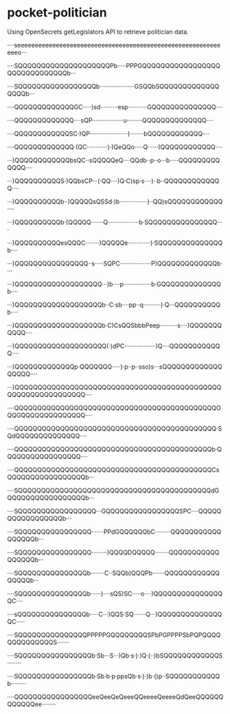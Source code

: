 # pocket-politician

Using OpenSecrets getLegislators API to retrieve politician data.

····seeeeeeeeeeeeeeeeeeeeeeeeeeeeeeeeeeeeeeeeeeeeeeeeeeeeeeeeeeeeeo···

····SQQQQQQQQQQQQQQQQQQQQPb·····PPPGQQQQQQQQQQQQQQQQQQQQQQQQQQQQQQb···

····SQQQQQQQQQQQQQQQQQb····················GSQQbSQQQQQQQQQQQQQQQQQb···

····QQQQQQQQQQQQQGC·····)sd··········esp···········GQQQQQQQQQQQQQQ····

····QQQQQQQQQQQQQ····sQP··················u·········QQQQQQQQQQQQQQ····

····QQQQQQQQQQQQSC·)QP······················)········bQQQQQQQQQQQQ····

····QQQQQQQQQQQQQ·(QC············)·)QeQQo·····Q······)QQQQQQQQQQQQ····

···)QQQQQQQQQQQQbsQC··sQQQQQeQ····QQdb··p··o···b·····QQQQQQQQQQQQQ····

···)QQQQQQQQQQS·)QQbsCP···(·QQ····)Q·C)sp·s····)··b··QQQQQQQQQQQQQ····

···)QQQQQQQQQQb··)QQQQQsQSSd·)b················)··QQ)sQQQQQQQQQQQQ····

···)QQQQQQQQQQb·(QQQQQ·······Q··················b·SQQQQQQQQQQQQQQQ····

···)QQQQQQQQQQesQQQC········)QQQQQe·············)·SQQQQQQQQQQQQQQb····

···)QQQQQQQQQQQQQQQQ··s·····SQPC··················P)QQQQQQQQQQQQQb····

···)QQQQQQQQQQQQQQQQQQQ···)b····p················b·GQQQQQQQQQQQQQb····

···)QQQQQQQQQQQQQQQQQQQb··C·sb····pp··q··········)·Q···QQQQQQQQQQb····

···)QQQQQQQQQQQQQQQQQQQb·C)CsQQSbbbPeep··········s····)QQQQQQQQQQQ····

···)QQQQQQQQQQQQQQQQQQQQ(·)dPC··················)Q····QQQQQQQQQQQQ····

···)QQQQQQQQQQQQQp·QQQQQQQ·····)·p··p··sso)s···sQQQQQQQQQQQQQQQQQQ····

···)QQQQQQQQQQQQQQQQQQQQQQQQQQQQQQQQQQQQQQQQQQQQQQQQQQQQQQQQQQQQQQ····

····QQQQQQQQQQQQQQQQQQQQQQQQQQQQQQQQQQQQQQQQQQQQOQQGQQQQQQQQQQQQQQ····

····QQQQQQQQQQQQQQQQQQQQQQQQQQQQQQQQQQQQQQQQQQQQ·SQdQQQQQQQQQQQQQQ····

····QQQQQQQQQQQQQQQQQQQQQQQQQQQQQQQQQQQQQQQQQQQb·QQQQQQQQQQQQQQQQQ····

····QQQQQQQQQQQQQQQQQQQQQQQQQQQQQQQQQQQQQQQQQQQCsQQQQQQQQQQQQQQQQQb···

····SQQQQQQQQQQQQQQQQQQQQQQQQQQQQQQQQQQQQQQQQQQdGQQQQQQQQQQQQQQQQQb···

····SQQQQQQQQQQQQQQQQQ···GQQQQQQQQQQQQQQQQSPC····QQQQQQQQQQQQQQQQQb···

····SQQQQQQQQQQQQQQQQ·······PPdGQQQQQQbC·········QQQQQQQQQQQQQQQQQb···

····SQQQQQQQQQQQQQQQQ·········)QQQQDQQQQQ········QQQQQQQQQQQQQQQQQb···

····SQQQQQQQQQQQQQQQb········C··SQQb)QQQPb·······QQQQQQQQQQQQQQQQQb···

····SQQQQQQQQQQQQQQQb······)····sQS)SC·····o····)QQQQQQQQQQQQQQQQC····

····sQQQQQQQQQQQQQQQb·····C···)QQS·SQ·······Q···)QQQQQQQQQQQQQQQC·····

····SQQQQQQQQQQQQQQQPPPPPGQQQQQQQQSPbPGPPPPSbPQPQQQQQQQQQQQQQQS·······

····SQQQQQQQQQQQQQQQQb·Sb···S···)Qb·s·)·)Q·(··)bSQQQQQQQQQQQQS········

····SQQQQQQQQQQQQQQQQb·Sb·b·p·ppsQb·s·)·)b·()p··SQQQQQQQQQQQb·········

····QQQQQQQQQQQQQQQQQeeQeeQeQeeeQQeeeeQeeeeQdQeeQQQQQQQQQQQQee········
